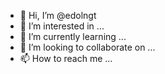 - 👋 Hi, I’m @edolngt
- 👀 I’m interested in ...
- 🌱 I’m currently learning ...
- 💞️ I’m looking to collaborate on ...
- 📫 How to reach me ...

<!---
edolngt/edolngt is a ✨ special ✨ repository because its `README.md` (this file) appears on your GitHub profile.
You can click the Preview link to take a look at your changes.
--->
